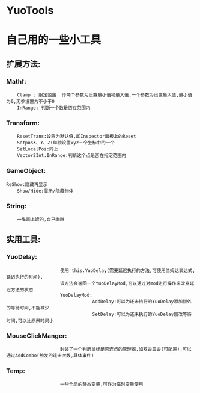 # YuoTools
# 自己用的一些小工具
## 扩展方法:
### 	Mathf:
		Clamp : 限定范围  传两个参数为设置最小值和最大值,一个参数为设置最大值,最小值为0,无参设置为不小于0
		InRange: 判断一个数是否在范围内
### 	Transform:
		ResetTrans:设置为默认值,即Inspector面板上的Reset
		SetposX、Y、Z:单独设置xyz三个坐标中的一个
		SetLocalPos:同上
		Vector2Int.InRange:判断这个点是否在指定范围内
### 	GameObject:
    ReShow:隐藏再显示
		Show/Hide:显示/隐藏物体
### 	String:
		一堆网上嫖的,自己瞅瞅
## 实用工具:
### 	YuoDelay:
						使用 this.YuoDelay(需要延迟执行的方法,可使用兰姆达表达式,延迟执行的时间),
						该方法会返回一个YuoDelayMod,可以通过对mod进行操作来改变延迟方法的状态
						YuoDelayMod:
									AddDelay:可以为还未执行的YuoDelay添加额外的等待时间,不能减少
									SetDelay:可以为还未执行的YuoDelay刚改等待时间,可以比原来时间小
### 	MouseClickManger:
						封装了一个判断鼠标是否连点的管理器,如双击三击(可配置),可以通过AddCombo(触发的连击次数,具体事件)
### 	Temp:
						一些全局的静态变量,可作为临时变量使用
